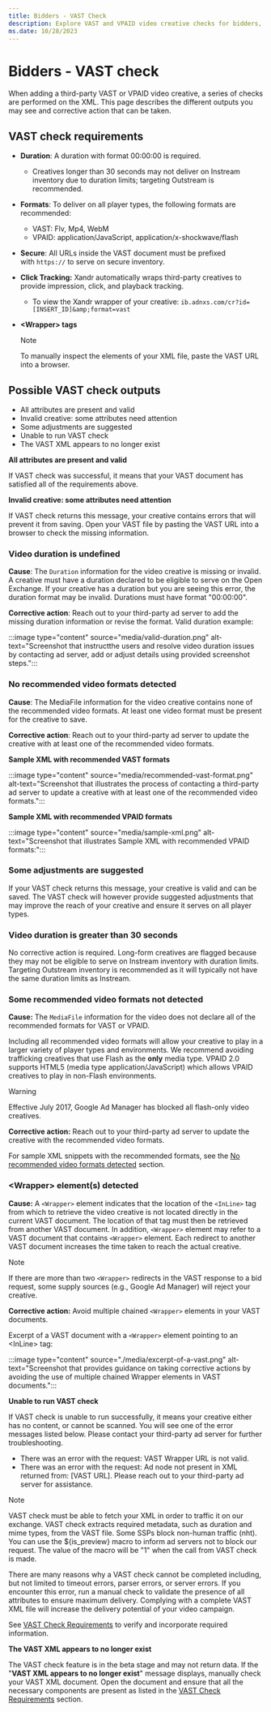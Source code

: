 ```yaml
---
title: Bidders - VAST Check
description: Explore VAST and VPAID video creative checks for bidders, understanding potential outputs, and implementing corrective actions with third-party XML.
ms.date: 10/28/2023
---
```


# Bidders - VAST check

When adding a third-party VAST or VPAID video creative, a series of checks are performed on the XML. This page describes the different outputs you may see and corrective action that can be taken.

## VAST check requirements

- **Duration**: A duration with format 00:00:00 is required.
  - Creatives longer than 30 seconds may not deliver on Instream inventory due to duration limits; targeting Outstream is recommended.  
- **Formats**: To deliver on all player types, the following formats are recommended:
  - VAST: Flv, Mp4, WebM
  - VPAID: application/JavaScript, application/x-shockwave/flash
- **Secure**: All URLs inside the VAST document must be prefixed with `https://` to serve on secure inventory.
- **Click Tracking:** Xandr automatically wraps third-party creatives to provide impression, click, and playback
  tracking.
  - To view the Xandr wrapper of your creative: `ib.adnxs.com/cr?id=[INSERT_ID]&amp;format=vast`
- **\<Wrapper\> tags**  

  > [!NOTE]
  > To manually inspect the elements of your XML file, paste the VAST URL into a browser.

## Possible VAST check outputs

- All attributes are present and valid  
- Invalid creative: some attributes need attention
- Some adjustments are suggested
- Unable to run VAST check
- The VAST XML appears to no longer exist

**All attributes are present and valid**

If VAST check was successful, it means that your VAST document has satisfied all of the requirements above.

**Invalid creative: some attributes need attention**

If VAST check returns this message, your creative contains errors that will prevent it from saving. Open your VAST file by pasting the VAST URL into a browser to check the missing information.

### Video duration is undefined

**Cause**: The `Duration` information for the video creative is missing or invalid. A creative must have a duration declared to be eligible to serve on the Open Exchange. If your creative has a duration but you are seeing this error, the duration format may be invalid. Durations must have format "00:00:00".

**Corrective action**: Reach out to your third-party ad server to add the missing duration information or revise the format. Valid duration example:

   :::image type="content" source="media/valid-duration.png" alt-text="Screenshot that instructthe users and resolve video duration issues by contacting ad server, add or adjust details using provided screenshot steps.":::

### No recommended video formats detected

**Cause**: The MediaFile information for the video creative contains none of the recommended video formats. At least one video format must be present for the creative to save.

**Corrective action**: Reach out to your third-party ad server to update the creative with at least one of the recommended video formats. 

  **Sample XML with recommended VAST formats**

  :::image type="content" source="media/recommended-vast-format.png" alt-text="Screenshot that illustrates the process of contacting a third-party ad server to update a creative with at least one of the recommended video formats.":::

  **Sample XML with recommended VPAID formats**

   :::image type="content" source="media/sample-xml.png" alt-text="Screenshot that illustrates Sample XML with recommended VPAID formats:":::

### Some adjustments are suggested

If your VAST check returns this message, your creative is valid and can be saved. The VAST check will however provide suggested adjustments that may improve the reach of your creative and ensure it serves on all
player types.  

### Video duration is greater than 30 seconds

No corrective action is required. Long-form creatives are flagged because they may not be eligible to serve on Instream inventory with duration limits. Targeting Outstream inventory is recommended as it will
typically not have the same duration limits as Instream.  

### Some recommended video formats not detected

**Cause:** The `MediaFile` information for the video does not declare all of the recommended formats for VAST or VPAID.

Including all recommended video formats will allow your creative to play in a larger variety of player types and environments. We recommend avoiding trafficking creatives that use Flash as the **only** media type. VPAID 2.0 supports HTML5 (media type application/JavaScript) which allows VPAID creatives to play in non-Flash environments.

> [!WARNING]
> Effective July 2017, Google Ad Manager has blocked all flash-only video creatives.

**Corrective action:** Reach out to your third-party ad server to update the creative with the recommended video formats.

For sample XML snippets with the recommended formats, see the [No recommended video formats detected](vast-check.md#no-recommended-video-formats-detected) section.
  
### \<Wrapper\> element(s) detected

**Cause:** A `<Wrapper>` element indicates that the location of the `<InLine>` tag from which to retrieve the video creative is not located directly in the current VAST document. The location of that tag must then be retrieved from another VAST document. In addition, `<Wrapper>` element may refer to a VAST document that contains `<Wrapper>` element. Each redirect to another VAST document increases the time taken to reach the actual creative.

> [!NOTE]
> If there are more than two `<Wrapper>` redirects in the VAST response to a bid request, some supply sources (e.g., Google Ad Manager) will reject your creative.

**Corrective action:** Avoid multiple chained `<Wrapper>` elements in your VAST documents.

Excerpt of a VAST document with a `<Wrapper>` element pointing to an \<InLine\> tag:

:::image type="content" source="./media/excerpt-of-a-vast.png" alt-text="Screenshot that provides guidance on taking corrective actions by avoiding the use of multiple chained Wrapper elements in VAST documents.":::

**Unable to run VAST check**

If VAST check is unable to run successfully, it means your creative either has no content, or cannot be scanned. You will see one of the error messages listed below. Please contact your third-party ad server
for further troubleshooting.

- There was an error with the request: VAST Wrapper URL is not valid.
- There was an error with the request: Ad node not present in XML returned from: \[VAST URL\]. Please reach out to your third-party ad server for assistance.

> [!NOTE]
> VAST check must be able to fetch your XML in order to traffic it on our exchange. VAST check extracts
> required metadata, such as duration and mime types, from the VAST file. Some SSPs block non-human traffic (nht). You can use the ${is_preview} macro to inform ad servers not to block our request. The value of the macro will be "1" when the call from VAST check is made.

There are many reasons why a VAST check cannot be completed including, but not limited to timeout errors, parser errors, or server errors. If you encounter this error, run a manual check to validate the presence of all attributes to ensure maximum delivery. Complying with a complete VAST XML file will increase the delivery potential of your video campaign.

See [VAST Check Requirements](vast-check.md#vast-check-requirements) to verify and incorporate required information.

**The VAST XML appears to no longer exist**

The VAST check feature is in the beta stage and may not return data. If the "**VAST XML appears to no longer exist**" message displays, manually check your VAST XML document. Open the document and ensure that all the necessary components are present as listed in the [VAST Check Requirements](vast-check.md#vast-check-requirements) section.
